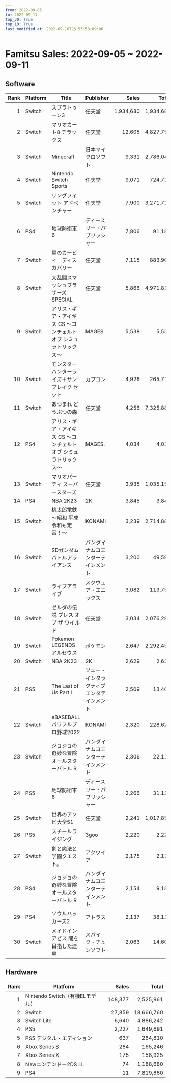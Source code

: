 ```yaml
---
from: 2022-09-05
to: 2022-09-11
top_30: True
top_10: True
last_modified_at: 2022-09-16T23:55:58+09:00
---
```

# Famitsu Sales: 2022-09-05 ~ 2022-09-11
## Software
| Rank | Platform | Title | Publisher | Sales | Total | Rate | New |
| -: | -- | -- | -- | -: | -: | -: | -- |
| 1 | Switch | スプラトゥーン3 | 任天堂 | 1,934,680 | 1,934,680 | 20% | **New** |
| 2 | Switch | マリオカート8 デラックス | 任天堂 | 12,605 | 4,827,754 | 20% |  |
| 3 | Switch | Minecraft | 日本マイクロソフト | 9,331 | 2,786,049 | 20% |  |
| 4 | Switch | Nintendo Switch Sports | 任天堂 | 9,071 | 724,712 | 20% |  |
| 5 | Switch | リングフィット アドベンチャー | 任天堂 | 7,900 | 3,271,715 | 20% |  |
| 6 | PS4 | 地球防衛軍6 | ディースリー・パブリッシャー | 7,806 | 91,183 | 20% |  |
| 7 | Switch | 星のカービィ　ディスカバリー | 任天堂 | 7,115 | 883,907 | 20% |  |
| 8 | Switch | 大乱闘スマッシュブラザーズ SPECIAL | 任天堂 | 5,866 | 4,971,812 | 20% |  |
| 9 | Switch | アリス・ギア・アイギス CS 〜コンチェルト オブ シミュラトリックス〜 | MAGES. | 5,538 | 5,538 | 40% | **New** |
| 10 | Switch | モンスターハンターライズ＋サンブレイク セット | カプコン | 4,926 | 265,714 | 20% |  |
| 11 | Switch | あつまれ どうぶつの森 | 任天堂 | 4,256 | 7,325,882 | 20% |  |
| 12 | PS4 | アリス・ギア・アイギス CS 〜コンチェルト オブ シミュラトリックス〜 | MAGES. | 4,034 | 4,034 | 40% | **New** |
| 13 | Switch | マリオパーティ スーパースターズ | 任天堂 | 3,935 | 1,035,153 | 20% |  |
| 14 | PS4 | NBA 2K23 | 2K | 3,845 | 3,845 | 60% | **New** |
| 15 | Switch | 桃太郎電鉄 〜昭和 平成 令和も定番！〜 | KONAMI | 3,239 | 2,714,883 | 20% |  |
| 16 | Switch | SDガンダム バトルアライアンス | バンダイナムコエンターテインメント | 3,200 | 49,592 | 20% |  |
| 17 | Switch | ライブアライブ | スクウェア・エニックス | 3,082 | 119,750 | 20% |  |
| 18 | Switch | ゼルダの伝説 ブレス オブ ザ ワイルド | 任天堂 | 3,034 | 2,076,290 | 20% |  |
| 19 | Switch | Pokemon LEGENDS アルセウス | ポケモン | 2,647 | 2,292,454 | 20% |  |
| 20 | Switch | NBA 2K23 | 2K | 2,629 | 2,629 | 80% | **New** |
| 21 | PS5 | The Last of Us Part I | ソニー・インタラクティブエンタテインメント | 2,509 | 13,463 | 40% |  |
| 22 | Switch | eBASEBALLパワフルプロ野球2022 | KONAMI | 2,320 | 228,624 | 20% |  |
| 23 | Switch | ジョジョの奇妙な冒険 オールスターバトル R | バンダイナムコエンターテインメント | 2,306 | 22,113 | 20% |  |
| 24 | PS5 | 地球防衛軍6 | ディースリー・パブリッシャー | 2,266 | 31,128 | 20% |  |
| 25 | Switch | 世界のアソビ大全51 | 任天堂 | 2,241 | 1,017,851 | 20% |  |
| 26 | PS5 | スチールライジング | 3goo | 2,220 | 2,220 | 60% | **New** |
| 27 | Switch | 剣と魔法と学園クエスト。 | アクワイア | 2,175 | 2,175 | 80% | **New** |
| 28 | PS4 | ジョジョの奇妙な冒険 オールスターバトル R | バンダイナムコエンターテインメント | 2,154 | 9,186 | 40% |  |
| 29 | PS4 | ソウルハッカーズ2 | アトラス | 2,137 | 38,111 | 40% |  |
| 30 | Switch | メイドインアビス 闇を目指した連星 | スパイク・チュンソフト | 2,063 | 14,605 | 20% |  |

## Hardware
| Rank | Platform | Sales | Total |
| -: | -- | -: | -: |
| 1 | Nintendo Switch（有機ELモデル） | 148,377 | 2,525,961 |
| 2 | Switch | 27,859 | 18,666,760 |
| 3 | Switch Lite | 6,640 | 4,886,242 |
| 4 | PS5 | 2,227 | 1,649,691 |
| 5 | PS5 デジタル・エディション | 637 | 264,810 |
| 6 | Xbox Series S | 284 | 165,246 |
| 7 | Xbox Series X | 175 | 158,925 |
| 8 | Newニンテンドー2DS LL | 74 | 1,188,680 |
| 9 | PS4 | 11 | 7,819,860 |